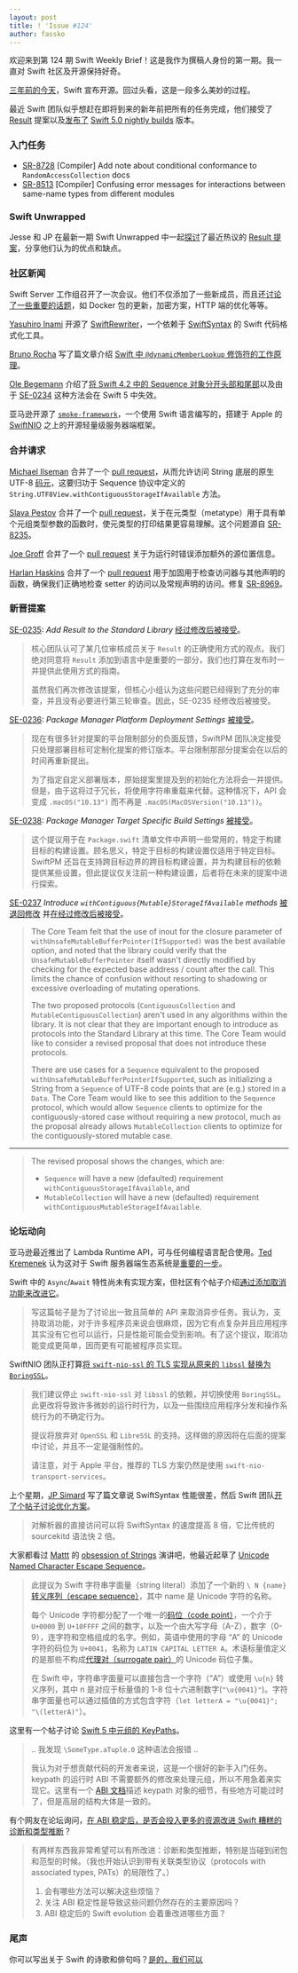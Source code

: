 ```yaml
---
layout: post
title: ! 'Issue #124'
author: fassko
---
```


欢迎来到第 124 期 Swift Weekly Brief！这是我作为撰稿人身份的第一期。我一直对 Swift 社区及开源保持好奇。

[三年前的今天](https://twitter.com/SwiftLang/status/672556073362960384)，Swift 宣布开源。回过头看，这是一段多么美妙的过程。

最近 Swift 团队似乎想赶在即将到来的新年前把所有的任务完成，他们接受了 [Result](https://github.com/apple/swift-evolution/blob/master/proposals/0235-add-result.md) 提案以及[发布了](https://twitter.com/mishaldshah/status/1070048389893505024) [Swift 5.0 nightly builds](https://swift.org/download/#snapshots) 版本。

<!--excerpt-->

### 入门任务

- [SR-8728](https://bugs.swift.org/browse/SR-8728) [Compiler] Add note about conditional conformance to `RandomAccessCollection` docs
- [SR-8513](https://bugs.swift.org/browse/SR-8513) [Compiler] Confusing error messages for interactions between same-name types from different modules

### Swift Unwrapped

Jesse 和 JP 在最新一期 Swift Unwrapped 中一起[探讨](https://spec.fm/podcasts/swift-unwrapped/234517)了最近热议的 [Result 提案](https://github.com/apple/swift-evolution/blob/master/proposals/0235-add-result.md)，分享他们认为的优点和缺点。

### 社区新闻

Swift Server 工作组召开了一次会议。他们不仅添加了一些新成员，而且还[讨论了一些重要的话题](https://forums.swift.org/t/november-29th-2018/18400)，如 Docker 包的更新，加密方案，HTTP 端的优化等等。

[Yasuhiro Inami](https://twitter.com/inamiy) 开源了 [SwiftRewriter](https://github.com/inamiy/SwiftRewriter)，一个依赖于 [SwiftSyntax](https://github.com/apple/swift-syntax) 的 Swift 代码格式化工具。

[Bruno Rocha](https://twitter.com/rockthebruno) 写了篇文章介绍 [Swift 中 `@dynamicMemberLookup` 修饰符的工作原理](https://swiftrocks.com/how-dynamicmemberlookup-works-internally-in-swift.html)。

[Ole Begemann](https://twitter.com/olebegemann) 介绍了[将 Swift 4.2 中的 Sequence 对象分开头部和尾部](https://oleb.net/2018/sequence-head-tail/)以及由于 [SE-0234](https://github.com/apple/swift-evolution/blob/master/proposals/0234-remove-sequence-subsequence.md) 这种方法会在 Swift 5 中失效。

亚马逊开源了 [`smoke-framework`](https://github.com/amzn/smoke-framework)，一个使用 Swift 语言编写的，搭建于 Apple 的 [SwiftNIO](https://github.com/apple/swift-nio) 之上的开源轻量级服务器端框架。

### 合并请求

[Michael Ilseman](https://github.com/milseman) 合并了一个 [pull request](https://github.com/apple/swift/pull/21178)，从而允许访问 String 底层的原生 UTF-8 [码元](https://zh.wikipedia.org/wiki/码元)，这要归功于 Sequence 协议中定义的 `String.UTF8View.withContiguousStorageIfAvailable` 方法。

[Slava Pestov](https://github.com/slavapestov) 合并了一个 [pull request](https://github.com/apple/swift/pull/21155)，关于在元类型（metatype）用于具有单个元组类型参数的函数时，使元类型的打印结果更容易理解。这个问题源自 [SR-8235](https://bugs.swift.org/browse/SR-8235)。

[Joe Groff](https://github.com/jckarter) 合并了一个 [pull request](https://github.com/apple/swift/pull/21102) 关于为运行时错误添加额外的源位置信息。

[Harlan Haskins](https://github.com/harlanhaskins) 合并了一个 [pull request](https://github.com/apple/swift/pull/21033) 用于加固用于检查访问器与其他声明的函数，确保我们正确地检查 setter 的访问以及常规声明的访问。修复 [SR-8969](https://bugs.swift.org/browse/SR-8969)。

### 新晋提案

[SE-0235](https://github.com/apple/swift-evolution/blob/master/proposals/0235-add-result.md): *Add Result to the Standard Library* [经过修改后被接受](https://forums.swift.org/t/accepted-with-modifications-se-0235-add-result-to-the-standard-library/18603)。

> 核心团队认可了某几位审核成员关于 `Result` 的正确使用方式的观点。我们绝对同意将 `Result` 添加到语言中是重要的一部分，我们也打算在发布时一并提供此使用方式的指南。
>
> 虽然我们再次修改该提案，但核心小组认为这些问题已经得到了充分的审查，并且没有必要进行第三轮审查。因此，SE-0235 经修改后被接受。

[SE-0236](https://github.com/apple/swift-evolution/blob/master/proposals/0236-package-manager-platform-deployment-settings.md): *Package Manager Platform Deployment Settings* [被接受](https://forums.swift.org/t/accepted-with-modifications-se-0236-package-manager-platform-deployment-settings/18420)。

> 现在有很多针对提案的平台限制部分的负面反馈，SwiftPM 团队决定接受只处理部署目标可定制化提案的修订版本。平台限制那部分提案会在以后的时间再重新提出。
>
> 为了指定自定义部署版本，原始提案里提及到的初始化方法将会一并提供。但是，由于这将过于冗长，将使用字符串重载来代替。这种情况下，API 会变成 `.macOS("10.13")` 而不再是 `.macOS(MacOSVersion("10.13"))`。

[SE-0238](https://github.com/apple/swift-evolution/blob/master/proposals/0238-package-manager-build-settings.md): *Package Manager Target Specific Build Settings* [被接受](https://forums.swift.org/t/accepted-with-modifications-se-0238-package-manager-target-specific-build-settings/18590)。

> 这个提议用于在 `Package.swift` 清单文件中声明一些常用的，特定于构建目标的构建设置。顾名思义，特定于目标的构建设置仅适用于特定目标。 SwiftPM 还旨在支持跨目标边界的跨目标构建设置，并为构建目标的依赖提供某些设置，但此提议仅关注前一种构建设置，后者将在未来的提案中进行探索。

[SE-0237](https://github.com/apple/swift-evolution/blob/master/proposals/0237-contiguous-collection.md) *Introduce `withContiguous{Mutable}StorageIfAvailable` methods* [被退回修改](https://forums.swift.org/t/review-2-of-se-0237-introduce-withunsafe-mutable-bufferpointerifsupported-methods/18418) 并[在经过修改后被接受](https://forums.swift.org/t/accepted-with-modifications-se-0237-introduce-with-contiguous-mutable-storage-if-available-methods/18713)。

> The Core Team felt that the use of inout for the closure parameter of `withUnsafeMutableBufferPointer(IfSupported)` was the best available option, and noted that the library could verify that the `UnsafeMutableBufferPointer` itself wasn't directly modified by checking for the expected base address / count after the call. This limits the chance of confusion without resorting to shadowing or excessive overloading of mutating operations.
>
> The two proposed protocols (`ContiguousCollection` and `MutableContiguousCollection`) aren't used in any algorithms within the library. It is not clear that they are important enough to introduce as protocols into the Standard Library at this time. The Core Team would like to consider a revised proposal that does not introduce these protocols.
>
> There are use cases for a `Sequence` equivalent to the proposed `withUnsafeMutableBufferPointerIfSupported`, such as initializing a String from a `Sequence` of UTF-8 code points that are (e.g.) stored in a `Data`. The Core Team would like to see this addition to the `Sequence` protocol, which would allow `Sequence` clients to optimize for the contiguously-stored case without requiring a new protocol, much as the proposal already allows `MutableCollection` clients to optimize for the contiguously-stored mutable case.

---

> The revised proposal shows the changes, which are:
>
> - `Sequence` will have a new (defaulted) requirement `withContiguousStorageIfAvailable`, and
> - `MutableCollection` will have a new (defaulted) requirement `withContiguousMutableStorageIfAvailable`.

### 论坛动向

亚马逊最近推出了 Lambda Runtime API，可与任何编程语言配合使用。[Ted Kremenek](https://twitter.com/tkremenek) 认为这对于 Swift 服务器端生态系统是[重要的一步](https://forums.swift.org/t/aws-lambda-runtime-api/18498/4)。

Swift 中的 `Async`/`Await` 特性尚未有实现方案，但社区有个帖子介绍[通过添加取消功能来改进它](https://forums.swift.org/t/proposal-to-add-cancellation-abilities-for-async-await/18419)。

> 写这篇帖子是为了讨论出一致且简单的 API 来取消异步任务。我认为，支持取消功能，对于许多程序员来说会很麻烦，因为它有点复杂并且应用程序其实没有它也可以运行，只是性能可能会受到影响。有了这个提议，取消功能变成更简单，因而更有可能被程序员实现。

SwiftNIO 团队正打算[将 `swift-nio-ssl` 的 TLS 实现从原来的 `libssl` 替换为 `BoringSSL`](https://forums.swift.org/t/rfc-moving-swiftnio-ssl-to-boringssl/18280)。

> 我们建议停止 `swift-nio-ssl` 对 `libssl` 的依赖，并切换使用 `BoringSSL`。此更改将导致许多微妙的运行时行为，以及一些围绕应用程序分发和操作系统行为的不确定行为。 
>
> 提议将放弃对 `OpenSSL` 和 `LibreSSL` 的支持。这样做的原因将在后面的提案中讨论，并且不一定是强制性的。 
>
> 请注意，对于 Apple 平台，推荐的 TLS 方案仍然是使用 `swift-nio-transport-services`。

上个星期，[JP Simard](https://twitter.com/simjp) 写了篇文章说 SwiftSyntax 性能很差，然后 Swift 团队[开了个帖子讨论优化方案](https://forums.swift.org/t/speeding-up-swiftsyntax-by-using-the-parser-directly/18493)。

> 对解析器的直接访问可以将 SwiftSyntax 的速度提高 8 倍，它比传统的 sourcekitd 语法快 2 倍。

大家都看过 [Mattt](https://twitter.com/mattt) 的 [obsession of Strings](https://www.youtube.com/watch?v=8pnHolNHD2Y) 演讲吧，他最近起草了 [Unicode Named Character Escape Sequence](https://forums.swift.org/t/pitch-unicode-named-character-escape-sequence/18396)。

> 此提议为 Swift 字符串字面量（string literal）添加了一个新的 `\ N {name}` [转义序列（escape sequence）](https://zh.wikipedia.org/zh-hans/%E8%BD%AC%E4%B9%89%E5%BA%8F%E5%88%97)，其中 name 是 Unicode 字符的名称。 
>
> 每个 Unicode 字符都分配了一个唯一的[码位（code point）](https://zh.wikipedia.org/zh-hans/%E7%A0%81%E4%BD%8D)，一个介于 `U+0000` 到 `U+10FFFF` 之间的数字，以及一个由大写字母（A-Z），数字（0-9），连字符和空格组成的名字。例如，英语中使用的字母 “A” 的 Unicode 字符的码位为 `U+0041`，名称为 `LATIN CAPITAL LETTER A`。术语标量值定义的是那些不构成[代理对（surrogate pair）](https://zh.wikipedia.org/wiki/UTF-16#%E4%BB%8EU+10000%E5%88%B0U+10FFFF%E7%9A%84%E7%A0%81%E4%BD%8D)的 Unicode 码位子集。 
>
> 在 Swift 中，字符串字面量可以直接包含一个字符（“A”）或使用 `\u{n}` 转义序列，其中 n 是对应于标量值的 1-8 位十六进制数字(`"\u{0041}"`)。字符串字面量也可以通过插值的方式包含字符（`let letterA = "\u{0041}"; "\(letterA)"`）。

这里有一个帖子讨论 [Swift 5 中元组的 KeyPaths](https://forums.swift.org/t/keypaths-tuples-and-swift-5/18465)。

> .. 我发现 `\SomeType.aTuple.0` 这种语法会报错 ..
>
> 我认为对于想贡献代码的开发者来说，这是一个很好的新手入门任务。keypath 的运行时 ABI 不需要额外的修改来处理元组，所以不用急着来实现它。这里有一个 [ABI 文档](https://github.com/apple/swift/blob/master/docs/ABI/KeyPaths.md)描述 keypath 对象的细节，有些地方可能过时了，但是高层的结构大体是一致的。

有个网友在论坛询问，[在 ABI 稳定后，是否会投入更多的资源改进 Swift 糟糕的诊断和类型推断](https://forums.swift.org/t/after-abi-stability-will-diagnostics-and-type-inference-get-some-love/18685)？

> 有两样东西我非常希望可以有所改进：诊断和类型推断，特别是当碰到闭包和范型的时候。（我也开始认识到带有关联类型协议（protocols with associated types, PATs）的局限性了。）
> 
> 1. 会有哪些方法可以解决这些烦恼？
> 2. 关注 ABI 稳定性是导致这些问题仍然存在的主要原因吗？
> 3. ABI 稳定后的 Swift evolution 会着重改进哪些方面？

### 尾声

你可以写出关于 Swift 的诗歌和俳句吗？[是的，我们可以](https://twitter.com/twostraws/status/1070408833321836545)
